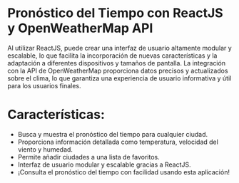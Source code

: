

# Pronóstico del Tiempo con ReactJS y OpenWeatherMap API
Al utilizar ReactJS, puede crear una interfaz de usuario altamente modular y escalable, lo que facilita la incorporación de nuevas características y la adaptación a diferentes dispositivos y tamaños de pantalla. La integración con la API de OpenWeatherMap proporciona datos precisos y actualizados sobre el clima, lo que garantiza una experiencia de usuario informativa y útil para los usuarios finales.


# Características:

- Busca y muestra el pronóstico del tiempo para cualquier ciudad.
- Proporciona información detallada como temperatura, velocidad del viento y humedad.
- Permite añadir ciudades a una lista de favoritos.
- Interfaz de usuario modular y escalable gracias a ReactJS.
- ¡Consulta el pronóstico del tiempo con facilidad usando esta aplicación!

